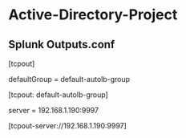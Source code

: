 # Active-Directory-Project

## Splunk Outputs.conf

[tcpout]

defaultGroup = default-autolb-group

[tcpout: default-autolb-group]

server = 192.168.1.190:9997

[tcpout-server://192.168.1.190:9997]
